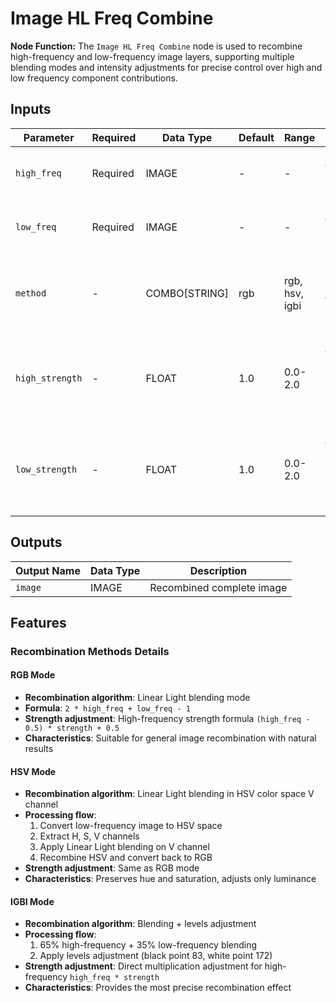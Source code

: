 # Image HL Freq Combine

**Node Function:** The `Image HL Freq Combine` node is used to recombine high-frequency and low-frequency image layers, supporting multiple blending modes and intensity adjustments for precise control over high and low frequency component contributions.

## Inputs

| Parameter | Required | Data Type | Default | Range | Description |
|--|--|--|--|--|--|
| `high_freq` | Required | IMAGE | - | - | High-frequency detail layer image |
| `low_freq` | Required | IMAGE | - | - | Low-frequency base layer image |
| `method` | - | COMBO[STRING] | rgb | rgb, hsv, igbi | Recombination method, should match the method used for separation |
| `high_strength` | - | FLOAT | 1.0 | 0.0-2.0 | High-frequency strength adjustment, controls detail layer contribution |
| `low_strength` | - | FLOAT | 1.0 | 0.0-2.0 | Low-frequency strength adjustment, controls base layer contribution |

## Outputs

| Output Name | Data Type | Description |
|-------------|-----------|-------------|
| `image` | IMAGE | Recombined complete image |

## Features

### Recombination Methods Details

#### RGB Mode
- **Recombination algorithm**: Linear Light blending mode
- **Formula**: `2 * high_freq + low_freq - 1`
- **Strength adjustment**: High-frequency strength formula `(high_freq - 0.5) * strength + 0.5`
- **Characteristics**: Suitable for general image recombination with natural results

#### HSV Mode
- **Recombination algorithm**: Linear Light blending in HSV color space V channel
- **Processing flow**:
  1. Convert low-frequency image to HSV space
  2. Extract H, S, V channels
  3. Apply Linear Light blending on V channel
  4. Recombine HSV and convert back to RGB
- **Strength adjustment**: Same as RGB mode
- **Characteristics**: Preserves hue and saturation, adjusts only luminance

#### IGBI Mode
- **Recombination algorithm**: Blending + levels adjustment
- **Processing flow**:
  1. 65% high-frequency + 35% low-frequency blending
  2. Apply levels adjustment (black point 83, white point 172)
- **Strength adjustment**: Direct multiplication adjustment for high-frequency `high_freq * strength`
- **Characteristics**: Provides the most precise recombination effect